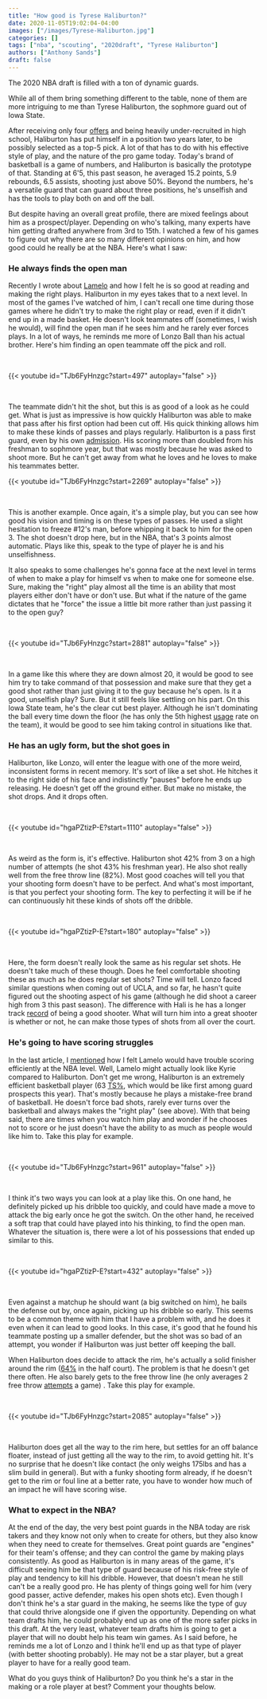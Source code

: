 ```yaml
---
title: "How good is Tyrese Haliburton?"
date: 2020-11-05T19:02:04-04:00
images: ["/images/Tyrese-Haliburton.jpg"]
categories: []
tags: ["nba", "scouting", "2020draft", "Tyrese Haliburton"]
authors: ["Anthony Sands"]
draft: false
---
```

The 2020 NBA draft is filled with a ton of dynamic guards.

While all of them bring something different to the table, none of them are more intriguing to me than Tyrese Haliburton, the sophmore guard out of Iowa State. 
<!--more--> 


After receiving only four [offers](https://www.theringer.com/2019/11/27/20984769/tyrese-haliburton-iowa-state-nba-draft-prospect) and being heavily under-recruited in high school, Haliburton has put himself in a position two years later, to be possibly selected as a top-5 pick. A lot of that has to do with his effective style of play, and the nature of the pro game today. Today's brand of basketball is a game of numbers, and Haliburton is basically the prototype of that. Standing at 6'5, this past season, he averaged 15.2 points, 5.9 rebounds, 6.5 assists, shooting just above 50%. Beyond the numbers, he's a versatile guard that can guard about three positions, he's unselfish and has the tools to play both on and off the ball.

But despite having an overall great profile, there are mixed feelings about him as a prospect/player. Depending on who's talking, many experts have him getting drafted anywhere from 3rd to 15th. I watched a few of his games to figure out why there are so many different opinions on him, and how good could he really be at the NBA. Here's what I saw:


### He always finds the open man

Recently I wrote about [Lamelo](https://www.sandstalkshoops.com/post/scouting-report-lamelo-ball/) and how I felt he is so good at reading and making the right plays. Haliburton in my eyes takes that to a next level. In most of the games I've watched of him, I can't recall one time during those games where he didn't try to make the right play or read, even if it didn't end up in a made basket. He doesn't look teammates off (sometimes, I wish he would), will find the open man if he sees him and he rarely ever forces plays. In a lot of ways, he reminds me more of Lonzo Ball than his actual brother. Here's him finding an open teammate off the pick and roll.

<br>

{{< youtube id="TJb6FyHnzgc?start=497" autoplay="false" >}}

<br>

The teammate didn't hit the shot, but this is as good of a look as he could get. What is just as impressive is how quickly Haliburton was able to make that pass after his first option had been cut off. His quick thinking allows him to make these kinds of passes and plays regularly. Haliburton is a pass first guard, even by his own [admission](https://www.theringer.com/2019/11/27/20984769/tyrese-haliburton-iowa-state-nba-draft-prospect). His scoring more than doubled from his freshman to sophmore year, but that was mostly because he was asked to shoot more. But he can't get away from what he loves and he loves to make his teammates better.
<br>

{{< youtube id="TJb6FyHnzgc?start=2269" autoplay="false" >}}

<br>

This is another example. Once again, it's a simple play, but you can see how good his vision and timing is on these types of passes. He used a slight hesitation to freeze #12's man, before whipping it back to him for the open 3. The shot doesn't drop here, but in the NBA, that's 3 points almost automatic. Plays like this, speak to the type of player he is and his unselfishness.

It also speaks to some challenges he's gonna face at the next level in terms of when to make a play for himself vs when to make one for someone else. Sure, making the "right" play almost all the time is an ability that most players either don't have or don't use. But what if the nature of the game dictates that he "force" the issue a little bit more rather than just passing it to the open guy?

<br>

{{< youtube id="TJb6FyHnzgc?start=2881" autoplay="false" >}}

<br>

In a game like this where they are down almost 20, it would be good to see him try to take command of that possession and make sure that they get a good shot rather than just giving it to the guy because he's open. Is it a good, unselfish play? Sure. But it still feels like settling on his part. On this Iowa State team, he's the clear cut best player. Although he isn't dominating the ball every time down the floor (he has only the 5th highest [usage](https://www.sports-reference.com/cbb/schools/iowa-state/2020.html) rate on the team), it would be good to see him taking control in situations like that.


### He has an ugly form, but the shot goes in

Haliburton, like Lonzo, will enter the league with one of the more weird, inconsistent forms in recent memory. It's sort of like a set shot. He hitches it to the right side of his face and indistinctly "pauses" before he ends up releasing. He doesn't get off the ground either. But make no mistake, the shot drops. And it drops often.

<br>

{{< youtube id="hgaPZtizP-E?start=1110" autoplay="false" >}}



<br>

As weird as the form is, it's effective. Haliburton shot 42% from 3 on a high number of attempts (he shot 43% his freshman year). He also shot really well from the free throw line (82%). Most good coaches will tell you that your shooting form doesn't have to be perfect. And what's most important, is that you perfect your shooting form. The key to perfecting it will be if he can continuously hit these kinds of shots off the dribble.

<br>

{{< youtube id="hgaPZtizP-E?start=180" autoplay="false" >}}

<br>

Here, the form doesn't really look the same as his regular set shots. He doesn't take much of these though. Does he feel comfortable shooting these as much as he does regular set shots? Time will tell.  Lonzo faced similar questions when coming out of UCLA, and so far, he hasn't quite figured out the shooting aspect of his game (although he did shoot a career high from 3 this past season). The difference with Hali is he has a longer track [record](https://www.theringer.com/2019/11/27/20984769/tyrese-haliburton-iowa-state-nba-draft-prospect) of being a good shooter.  What will turn him into a great shooter is whether or not, he can make those types of shots from all over the court.



### He's going to have scoring struggles

In the last article, I [mentioned](https://www.sandstalkshoops.com/post/scouting-report-lamelo-ball/) how I felt Lamelo would have trouble scoring efficiently at the NBA level. Well, Lamelo might actually look like Kyrie compared to Haliburton. Don't get me wrong, Haliburton is an extremely efficient basketball player (63 [TS%](http://www.tankathon.com/players/tyrese-haliburton), which would be like first among guard prospects this year). That's mostly because he plays a mistake-free brand of basketball. He doesn't force bad shots, rarely ever turns over the basketball and always makes the "right play" (see above). With that being said, there are times when you watch him play and wonder if he chooses not to score or he just doesn't have the ability to as much as people would like him to. Take this play for example.

<br>

{{< youtube id="TJb6FyHnzgc?start=961" autoplay="false" >}}

<br>

I think it's two ways you can look at a play like this. On one hand, he definitely picked up his dribble too quickly, and could have made a move to attack the big early once he got the switch. On the other hand, he received a soft trap that could have played into his thinking, to find the open man. Whatever the situation is, there were a lot of his possessions that ended up similar to this. 

<br>

{{< youtube id="hgaPZtizP-E?start=432" autoplay="false" >}}

<br>

Even against a matchup he should want (a big switched on him), he bails the defense out by, once again, picking up his dribble so early. This seems to be a common theme with him that I have a problem with, and he does it even when it can lead to good looks. In this case, it's good that he found his teammate posting up a smaller defender, but the shot was so bad of an attempt, you wonder if Haliburton was just better off keeping the ball.



When Haliburton does decide to attack the rim, he's actually a solid finisher around the rim ([64%](https://www.thestepien.com/2020/02/14/tyrese-haliburton-scouting-report/) in the half court). The problem is that he doesn't get there often. He also barely gets to the free throw line (he only averages 2 free throw [attempts](https://www.sports-reference.com/cbb/players/tyrese-haliburton-1.html) a game) . Take this play for example.

<br>

{{< youtube id="TJb6FyHnzgc?start=2085" autoplay="false" >}}

<br>

Haliburton does get all the way to the rim here, but settles for an off balance floater, instead of just getting all the way to the rim, to avoid getting hit.  It's no surprise that he doesn't like contact (he only weighs 175lbs and has a slim build in general). But with a funky shooting form already, if he doesn't get to the rim or foul line at a better rate, you have to wonder how much of an impact he will have scoring wise.



### What to expect in the NBA?

At the end of the day, the very best point guards in the NBA today are risk takers and they know not only when to create for others, but they also know when they need to create for themselves. Great point guards are "engines" for their team's offense; and they can control the game by making plays consistently. As good as Haliburton is in many areas of the game, it's difficult seeing him be that type of guard because of his risk-free style of play and tendency to kill his dribble. However, that doesn't mean he still can't be a really good pro. He has plenty of things going well for him (very good passer, active defender, makes his open shots etc). Even though I don't think he's a star guard in the making, he seems like the type of guy that could thrive alongside one if given the opportunity. Depending on what team drafts him, he could probably end up as one of the more safer picks in this draft. At the very least, whatever team drafts him is going to get a player that will no doubt help his team win games. As I said before, he reminds me a lot of Lonzo and I think he'll end up as that type of player (with better shooting probably). He may not be a star player, but a great player to have for a really good team.



What do you guys think of Haliburton? Do you think he's a star in the making or a role player at best? Comment your thoughts below.




